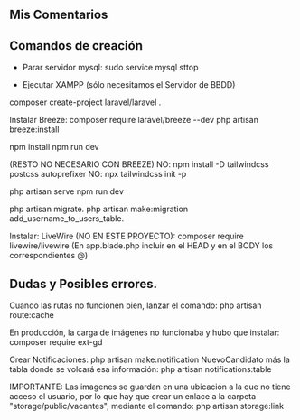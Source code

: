 
## Mis Comentarios


## Comandos de creación

- Parar servidor mysql:
    sudo service mysql sttop

- Ejecutar XAMPP (sólo necesitamos el Servidor de BBDD)


composer create-project laravel/laravel <proyecto>.

Instalar Breeze:
composer require laravel/breeze --dev
php artisan breeze:install


npm install
npm run dev

(RESTO NO NECESARIO CON BREEZE)
NO: npm install -D tailwindcss postcss autoprefixer
NO: npx tailwindcss init -p


php artisan serve
npm run dev

php artisan migrate.
php artisan make:migration add_username_to_users_table.


Instalar: LiveWire (NO EN ESTE PROYECTO):
composer require livewire/livewire
(En app.blade.php incluir en el HEAD y en el BODY los correspondientes @)


## Dudas y Posibles errores.

Cuando las rutas no funcionen bien, lanzar el comando:
php artisan route:cache

En producción, la carga de imágenes no funcionaba y hubo que instalar:
composer require ext-gd

Crear Notificaciones:
php artisan make:notification NuevoCandidato
más la tabla donde se volcará esa información:
php artisan notifications:table



IMPORTANTE:
Las imagenes se guardan en una ubicación a la que no tiene acceso el usuario, por lo que
hay que crear un enlace a la carpeta "storage/public/vacantes", mediante el comando:
php artisan storage:link
